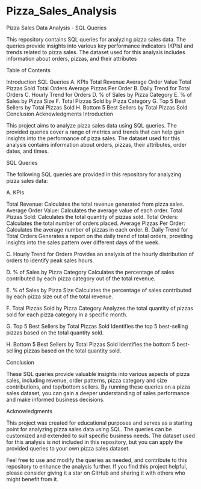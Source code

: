 # Pizza_Sales_Analysis
Pizza Sales Data Analysis - SQL Queries

This repository contains SQL queries for analyzing pizza sales data. The queries provide insights into various key performance indicators (KPIs) and trends related to pizza sales. The dataset used for this analysis includes information about orders, pizzas, and their attributes

Table of Contents

Introduction
SQL Queries
A. KPIs
Total Revenue
Average Order Value
Total Pizzas Sold
Total Orders
Average Pizzas Per Order
B. Daily Trend for Total Orders
C. Hourly Trend for Orders
D. % of Sales by Pizza Category
E. % of Sales by Pizza Size
F. Total Pizzas Sold by Pizza Category
G. Top 5 Best Sellers by Total Pizzas Sold
H. Bottom 5 Best Sellers by Total Pizzas Sold
Conclusion
Acknowledgments
Introduction

This project aims to analyze pizza sales data using SQL queries. The provided queries cover a range of metrics and trends that can help gain insights into the performance of pizza sales. The dataset used for this analysis contains information about orders, pizzas, their attributes, order dates, and times.

SQL Queries

The following SQL queries are provided in this repository for analyzing pizza sales data:

A. KPIs

Total Revenue: Calculates the total revenue generated from pizza sales.
Average Order Value: Calculates the average value of each order.
Total Pizzas Sold: Calculates the total quantity of pizzas sold.
Total Orders: Calculates the total number of orders placed.
Average Pizzas Per Order: Calculates the average number of pizzas in each order.
B. Daily Trend for Total Orders
Generates a report on the daily trend of total orders, providing insights into the sales pattern over different days of the week.

C. Hourly Trend for Orders
Provides an analysis of the hourly distribution of orders to identify peak sales hours.

D. % of Sales by Pizza Category
Calculates the percentage of sales contributed by each pizza category out of the total revenue.

E. % of Sales by Pizza Size
Calculates the percentage of sales contributed by each pizza size out of the total revenue.

F. Total Pizzas Sold by Pizza Category
Analyzes the total quantity of pizzas sold for each pizza category in a specific month.

G. Top 5 Best Sellers by Total Pizzas Sold
Identifies the top 5 best-selling pizzas based on the total quantity sold.

H. Bottom 5 Best Sellers by Total Pizzas Sold
Identifies the bottom 5 best-selling pizzas based on the total quantity sold.

Conclusion

These SQL queries provide valuable insights into various aspects of pizza sales, including revenue, order patterns, pizza category and size contributions, and top/bottom sellers. By running these queries on a pizza sales dataset, you can gain a deeper understanding of sales performance and make informed business decisions.

Acknowledgments

This project was created for educational purposes and serves as a starting point for analyzing pizza sales data using SQL. The queries can be customized and extended to suit specific business needs. The dataset used for this analysis is not included in this repository, but you can apply the provided queries to your own pizza sales dataset.

Feel free to use and modify the queries as needed, and contribute to this repository to enhance the analysis further. If you find this project helpful, please consider giving it a star on GitHub and sharing it with others who might benefit from it.




